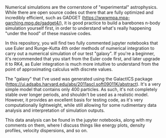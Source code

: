 Numerical simulations are the cornerstone of "experimental" astrophysics. While there are open source codes out there that are fully optimized and incredibly efficient, such as GADGET (https://wwwmpa.mpa-garching.mpg.de/gadget4/), it is good practice to build a barebones n-body simulation yourself first, in order to understand what's really happening "under the hood" of these massive codes.

In this repository, you will find two fully commented jupyter notebooks that use Euler and Runge-Kutta 4th order methods of numerical integration to carry out a numerical simulation of our test "galaxy". If you're a beginner, it's recommended that you start from the Euler code first, and later upgrade it to RK4, as Euler integration is much more intuitive to understand from the point of approximating calculus with discrete values.

The "galaxy" that I've used was generated using the GalactICS package (https://ui.adsabs.harvard.edu/abs/2011ascl.soft09011K/abstract). It's a very simple model that contains only 400 particles. As such, it's not completely stable over longer periods, and shouldn't be used as a realistic model. However, it provides an excellent basis for testing code, as it's very computationally lightweight, while still allowing for some rudimentary data analysis and interpretation of simulation outputs.

This data analysis can be found in the jupyter notebooks, along with my comments on them, where I discuss things like energy plots, density profiles, velocity dispersions, and so on.
